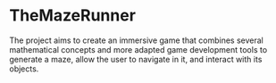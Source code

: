 # TheMazeRunner
The project aims to create an immersive game that combines several mathematical concepts and more adapted game development tools to generate a maze, allow the user to navigate in it, and interact with its objects.
